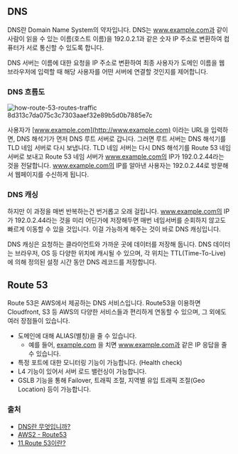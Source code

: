 ## DNS

DNS란 Domain Name System의 약자입니다. DNS는 www.example.com과 같이 사람이 읽을 수 있는 이름(호스트 이름)을 192.0.2.1과 같은 숫자 IP 주소로 변환하여 컴퓨터가 서로 통신할 수 있도록 합니다.

DNS 서버는 이름에 대한 요청을 IP 주소로 변환하여 최종 사용자가 도메인 이름을 웹 브라우저에 입력할 때 해당 사용자를 어떤 서버에 연결할 것인지를 제어합니다.

### DNS 흐름도

![how-route-53-routes-traffic 8d313c7da075c3c7303aaef32e89b5d0b7885e7c](https://user-images.githubusercontent.com/19471818/114880132-c11c0f00-9e3c-11eb-8461-499c52928dcd.png)

사용자가 [www.example.com](http://www.example.com) 이라는 URL을 입력하면, DNS 해석기가 먼저 DNS 루트 서버로 갑니다. 그러면 루트 서버는 DNS 해석기를 TLD 네임 서버로 다시 보냅니다. TLD 네임 서버는 다시 DNS 해석기를 Route 53 네임 서버로 보내고 Route 53 네임 서버가 www.example.com의 IP가 192.0.2.44라는 것을 전달합니다. www.example.com의 IP를 알아낸 사용자는 192.0.2.44로 방문해서 웹페이지를 수신하게 됩니다.

### DNS 캐싱

하지만 이 과정을 매번 반복하는건 번거롭고 오래 걸립니다. www.example.com의 IP가 192.0.2.44라는 것을 미리 어딘가에 저장해두면 매번 네임서버를 순회하지 않고도 빠르게 이동할 수 있을 것입니다. 이걸 가능하게 해주는 것이 바로 DNS 캐싱입니다.

DNS 캐싱은 요청하는 클라이언트와 가까운 곳에 데이터를 저장해 둡니다. DNS 데이터는 브라우저, OS 등 다양한 위치에 캐시될 수 있으며, 각 위치는 TTL(Time-To-Live)에 의해 정의된 설정 시간 동안 DNS 레코드를 저장합니다.

## Route 53

Route 53은 AWS에서 제공하는 DNS 서비스입니다. Route53을 이용하면 Cloudfront, S3 등 AWS의 다양한 서비스들과 편리하게 연동할 수 있으며, 그 외에도 여러 장점들이 있습니다.

- 도메인에 대해 ALIAS(별칭)을 줄 수 있습니다.
  - 예를 들어, [example.com](http://example.com) 을 치면 www.example.com과 같은 IP 응답을 줄 수 있습니다.
- 특정 포트에 대한 모니터링 기능이 가능합니다.  (Health check)
- L4 기능이 있어서 서버 로드 밸런싱이 가능합니다.
- GSLB 기능을 통해 Failover, 트래픽 조절, 지역별 유입 트래픽 조절(Geo Location) 등이 가능합니다.

### 출처

- [DNS란 무엇입니까?](https://www.cloudflare.com/ko-kr/learning/dns/what-is-dns/)
- [AWS2 - Route53](https://opentutorials.org/module/3898)
- [11.Route 53이란?](https://brunch.co.kr/@topasvga/85)